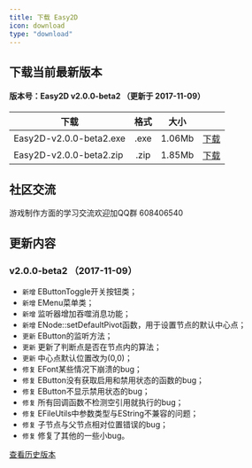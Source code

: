 ```yaml
---
title: 下载 Easy2D
icon: download
type: "download"
---
```

## 下载当前最新版本
#### 版本号：Easy2D v2.0.0-beta2 （更新于 2017-11-09）

| 下载                    |   格式   |   大小   |          |
| ----------------------- |:--------:|:--------:|:--------:|
| Easy2D-v2.0.0-beta2.exe | .exe     | 1.06Mb   | [下载](http://easy2d-bucket.oss-cn-hangzhou.aliyuncs.com/release/Easy2D-v2.0.0-beta2.exe) |
| Easy2D-v2.0.0-beta2.zip | .zip     | 1.85Mb   | [下载](http://easy2d-bucket.oss-cn-hangzhou.aliyuncs.com/release/Easy2D-v2.0.0-beta2.zip) |

## 社区交流

游戏制作方面的学习交流欢迎加QQ群 608406540

## 更新内容

### v2.0.0-beta2 （2017-11-09）

- `新增` EButtonToggle开关按钮类；
- `新增` EMenu菜单类；
- `新增` 监听器增加吞噬消息功能；
- `新增` ENode::setDefaultPivot函数，用于设置节点的默认中心点；
- `更新` EButton的监听方法；
- `更新` 更新了判断点是否在节点内的算法；
- `更新` 中心点默认位置改为(0,0)；
- `修复` EFont某些情况下崩溃的bug；
- `修复` EButton没有获取启用和禁用状态的函数的bug；
- `修复` EButton不显示禁用状态的bug；
- `修复` 所有回调函数不检测空引用就执行的bug；
- `修复` EFileUtils中参数类型与EString不兼容的问题；
- `修复` 子节点与父节点相对位置错误的bug；
- `修复` 修复了其他的一些小bug。

<a class="ui button" href="/history">查看历史版本</a>